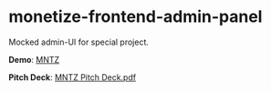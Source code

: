 # monetize-frontend-admin-panel

Mocked admin-UI for special project.

**Demo**: [MNTZ](https://dmitriiprusakov.github.io/mntz-admin-mock/) 

**Pitch Deck**: [MNTZ Pitch Deck.pdf](https://github.com/user-attachments/files/17295219/MNTZ.Pitch.Deck.pdf)
